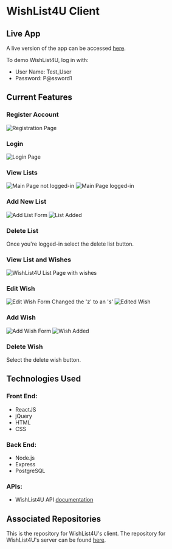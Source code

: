 # WishList4U Client

## Live App 

A live version of the app can be accessed [here](). 

To demo WishList4U, log in with: 
* User Name: Test_User
* Password: P@ssword1

## Current Features

### Register Account
![Registration Page]()

### Login
![Login Page]()

### View Lists
![Main Page not logged-in]()
![Main Page logged-in]()

### Add New List
![Add List Form]()
![List Added]()

### Delete List

Once you're logged-in select the delete list button.

### View List and Wishes
![WishList4U List Page with wishes]()

### Edit Wish
![Edit Wish Form]()
Changed the 'z' to an 's'
![Edited Wish]()

### Add Wish
![Add Wish Form]()
![Wish Added]()

### Delete Wish
Select the delete wish button. 

## Technologies Used

### Front End: 
* ReactJS
* jQuery
* HTML
* CSS

### Back End: 
* Node.js
* Express
* PostgreSQL

### APIs: 
* WishList4U API [documentation]()

## Associated Repositories

This is the repository for WishList4U's client. The repository for WishList4U's server can be found [here]().